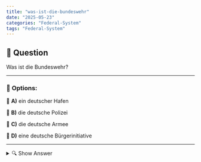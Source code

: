 ```yaml
---
title: "was-ist-die-bundeswehr"
date: "2025-05-23"
categories: "Federal-System"
tags: "Federal-System"
---
```


## 📌 **Question**

Was ist die Bundeswehr?



---

### 📝 **Options:**

🔘 **A)** ein deutscher Hafen

🔘 **B)** die deutsche Polizei

🔘 **C)** die deutsche Armee

🔘 **D)** eine deutsche Bürgerinitiative

---

<details>
  <summary>🔍 Show Answer</summary>

  <p>
💡  <b>Correct Answer:</b>  c
  </p>
  <p>
    📖<b>Explanation:</b>
    Die Bundeswehr ist die Streitkräfte Deutschlands, verantwortlich für die Verteidigung und den Schutz des Landes. Gegründet im Jahr 1955, besteht sie aus Heer, Luftwaffe und Marine. Die Hauptaufgaben der Bundeswehr umfassen die Landesverteidigung, internationale Einsätze und humanitäre Hilfsmissionen. Sie ist nicht mit der Polizei oder Bürgerinitiativen zu verwechseln, da ihr Fokus auf militärischen Aufgaben liegt. Die Bundeswehr trägt zur Sicherheitspolitik und zur internationalen Kooperation Deutschlands bei. Auf dieser Grundlage kann die richtige Antwort auf die Frage ermittelt werden: die deutsche Armee (c).
  </p>
</details>
